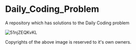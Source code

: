 # Daily_Coding_Problem
A repository which has solutions to the Daily Coding problem

![51njZEQKvKL](https://user-images.githubusercontent.com/76956612/143801433-91057397-f94e-4336-bb0a-1a478014fc09.jpg)

Copyrights of the above image is reserved to it's own owners.
